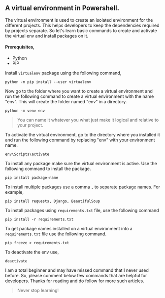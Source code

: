 ## A virtual environment in Powershell.

The virtual environment is used to create an isolated environment for the different projects. This helps developers to keep the dependencies required by projects separate. So let's learn basic commands to create and activate the virtual env and install packages on it.

#### Prerequisites,
- Python
- PIP

Install ```virtualenv``` package using the following command,

```
python -m pip install --user virtualenv
``` 
Now go to the folder where you want to create a virtual environment and run the following command to create a virtual environment with the name "env". This will create the folder named "env" in a directory.

```
python -m venv env
``` 

> You can name it whatever you what just make it logical and relative to your project.

To activate the virtual environment, go to the directory where you installed it and run the following command by replacing "env" with your environment name.

```
env\Scripts\activate
``` 
To install any package make sure the virtual environment is active. Use the following command to install the package.

```
pip install package-name
``` 
To install multiple packages use a comma ```,``` to separate package names. For example,

```
pip install requests, Django, BeautifulSoup
``` 
To install packages using ```requirements.txt``` file, use the following command
```
pip install -r requirements.txt
```
To get package names installed on a virtual environment into a ```requirements.txt``` file use the following command.
```
pip freeze > requirements.txt
```
To deactivate the env use,
```
deactivate
```

I am a total beginner and may have missed command that I never used before. So, please comment below few commands that are helpful for developers. Thanks for reading and do follow for more such articles.


> Never stop learning!

